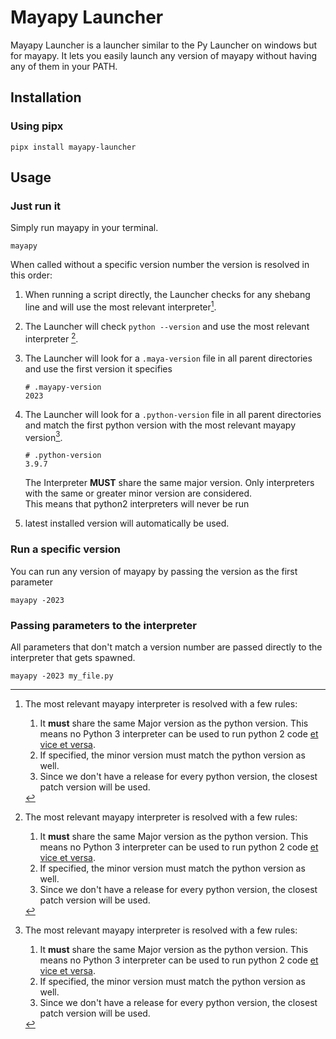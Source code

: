 # Mayapy Launcher

Mayapy Launcher is a launcher similar to the Py Launcher on windows but for mayapy.
It lets you easily launch any version of mayapy without having any of them in your PATH.

## Installation

### Using pipx

```console
pipx install mayapy-launcher
```

## Usage

### Just run it

Simply run mayapy in your terminal.

```console
mayapy
```

When called without a specific version number the version is resolved in this order:

1. When running a script directly, the Launcher checks for any shebang line and will use the most relevant interpreter[^1].

2. The Launcher will check `python --version` and use the most relevant interpreter [^1].

3. The Launcher will look for a `.maya-version` file in all parent directories and use the first version it specifies

    ```plaintext
    # .mayapy-version
    2023
    ```

4. The Launcher will look for a `.python-version` file in all parent directories and match the first python version with the most relevant mayapy version[^1].  

    ```plaintext
    # .python-version
    3.9.7
    ```

    The Interpreter **MUST** share the same major version.
    Only interpreters with the same or greater minor version are considered.  
    This means that python2 interpreters will never be run

5. latest installed version will automatically be used.


### Run a specific version

You can run any version of mayapy by passing the version as the first parameter

```console
mayapy -2023
```

### Passing parameters to the interpreter

All parameters that don't match a version number are passed directly to the interpreter that gets spawned.

```console
mayapy -2023 my_file.py
```

[^1]: The most relevant mayapy interpreter is resolved with a few rules:
    1. It **must** share the same Major version as the python version.
        This means no Python 3 interpreter can be used to run python 2 code [et vice et versa](https://youtu.be/ZTeqM5gciH8).
    2. If specified, the minor version must match the python version as well.
    3. Since we don't have a release for every python version, the closest patch version will be used.
